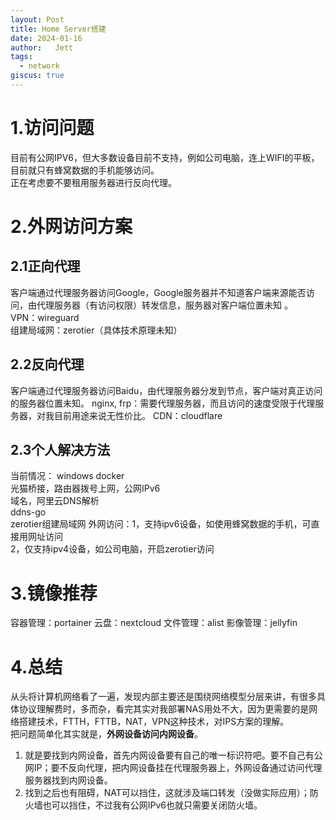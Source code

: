 ```yaml
---
layout: Post
title: Home Server搭建
date: 2024-01-16
author:   Jett 
tags: 
  - network
giscus: true  
---
```

<!-- toc -->

# 1.访问问题
目前有公网IPV6，但大多数设备目前不支持，例如公司电脑，连上WIFI的平板，目前就只有蜂窝数据的手机能够访问。  
正在考虑要不要租用服务器进行反向代理。  
# 2.外网访问方案
## 2.1正向代理
客户端通过代理服务器访问Google，Google服务器并不知道客户端来源能否访问，由代理服务器（有访问权限）转发信息，服务器对客户端位置未知 。   
VPN：wireguard  
组建局域网：zerotier（具体技术原理未知）
## 2.2反向代理
客户端通过代理服务器访问Baidu，由代理服务器分发到节点，客户端对真正访问的服务器位置未知。
nginx, frp：需要代理服务器，而且访问的速度受限于代理服务器，对我目前用途来说无性价比。
CDN：cloudflare
## 2.3个人解决方法
当前情况： windows docker  
		  光猫桥接，路由器拨号上网，公网IPv6  
		  域名，阿里云DNS解析  
		  ddns-go  
		  zerotier组建局域网
外网访问：1，支持ipv6设备，如使用蜂窝数据的手机，可直接用网址访问  
		 2，仅支持ipv4设备，如公司电脑，开启zerotier访问
# 3.镜像推荐
容器管理：portainer
云盘：nextcloud
文件管理：alist
影像管理：jellyfin  
# 4.总结
从头将计算机网络看了一遍，发现内部主要还是围绕网络模型分层来讲，有很多具体协议理解费时，多而杂，看完其实对我部署NAS用处不大，因为更需要的是网络搭建技术，FTTH，FTTB，NAT，VPN这种技术，对IPS方案的理解。  
把问题简单化其实就是，**外网设备访问内网设备**。  
1. 就是要找到内网设备，首先内网设备要有自己的唯一标识符吧。要不自己有公网IP；要不反向代理，把内网设备挂在代理服务器上，外网设备通过访问代理服务器找到内网设备。  
2. 找到之后也有阻碍，NAT可以挡住，这就涉及端口转发（没做实际应用）；防火墙也可以挡住，不过我有公网IPv6也就只需要关闭防火墙。



